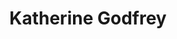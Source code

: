 ---
title: Katherine Godfrey
position: 9
job-title: Series Producer
email: katherine.godfrey@we-are-novel.com
---